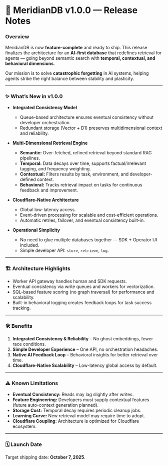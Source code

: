 # 🚀 MeridianDB v1.0.0 — Release Notes

### Overview

MeridianDB is now **feature-complete** and ready to ship. This release finalizes the architecture for an **AI-first database** that redefines retrieval for agents — going beyond semantic search with **temporal, contextual, and behavioral dimensions**.

Our mission is to solve **catastrophic forgetting** in AI systems, helping agents strike the right balance between stability and plasticity.

---

### ✨ What’s New in v1.0.0

* **Integrated Consistency Model**

  * Queue-based architecture ensures eventual consistency without developer orchestration.
  * Redundant storage (Vector + D1) preserves multidimensional context and reliability.

* **Multi-Dimensional Retrieval Engine**

  * **Semantic:** Over-fetched, refined retrieval beyond standard RAG pipelines.
  * **Temporal:** Data decays over time, supports factual/irrelevant tagging, and frequency weighting.
  * **Contextual:** Filters results by task, environment, and developer-defined context.
  * **Behavioral:** Tracks retrieval impact on tasks for continuous feedback and improvement.

* **Cloudflare-Native Architecture**

  * Global low-latency access.
  * Event-driven processing for scalable and cost-efficient operations.
  * Automatic retries, failover, and eventual consistency built-in.

* **Operational Simplicity**

  * No need to glue multiple databases together — SDK + Operator UI included.
  * Simple developer API: `store`, `retrieve`, `log`.

---

### 🏗️ Architecture Highlights

* Worker API gateway handles human and SDK requests.
* Eventual consistency via write queues and workers for vectorization.
* SQL-based feature scoring (no graph traversal) for performance and scalability.
* Built-in behavioral logging creates feedback loops for task success tracking.

---

### 🛠️ Benefits

1. **Integrated Consistency & Reliability** – No ghost embeddings, fewer race conditions.
2. **Simple Developer Experience** – One API, no orchestration headaches.
3. **Native AI Feedback Loop** – Behavioral insights for better retrieval over time.
4. **Cloudflare-Native Scalability** – Low-latency global access by default.

---

### ⚠️ Known Limitations

* **Eventual Consistency:** Reads may lag slightly after writes.
* **Feature Engineering:** Developers must supply contextual features (future auto-context generation planned).
* **Storage Cost:** Temporal decay requires periodic cleanup jobs.
* **Learning Curve:** New retrieval model may require time to adopt.
* **Cloudflare Coupling:** Architecture is optimized for Cloudflare ecosystem.

---

### 🗓️ Launch Date

Target shipping date: **October 7, 2025**.
